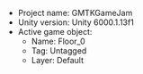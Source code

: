 <!-- UNITY CODE ASSIST INSTRUCTIONS START -->
- Project name: GMTKGameJam
- Unity version: Unity 6000.1.13f1
- Active game object:
  - Name: Floor_0
  - Tag: Untagged
  - Layer: Default
<!-- UNITY CODE ASSIST INSTRUCTIONS END -->